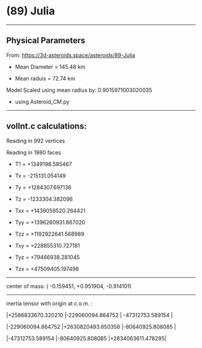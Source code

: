 # (89) Julia


---
Physical Parameters
---

From: https://3d-asteroids.space/asteroids/89-Julia 

- Mean Diameter = 145.48 km

- Mean raduis = 72.74 km

Model Scaled using mean radius by: 0.9015971003020035 

 - using Asteroid_CM.py

---
volInt.c calculations:
---

Reading in 992 vertices

Reading in 1980 faces

- T1 =        +1349198.585467

- Tx =         -215131.054149
- Ty =        +1284307.697136
- Tz =        -1233304.382096

- Txx =    +1439059520.264421
- Tyy =    +1396260931.867020
- Tzz =    +1192922641.568989

- Txy =     +228855310.727181
- Tyz =      +79466938.281045
- Tzx =      +47509405.197498

---

center of mass:  (   -0.159451,   +0.951904,   -0.914101)

---

inertia tensor with origin at c.o.m. :

|+2586833670.320210 |-229060094.864752   | -47312753.589154 |

|-229060094.864752  |+2630820493.650356  |-80640925.808085  |

|-47312753.589154   |-80640925.808085    |+2834063611.478295|